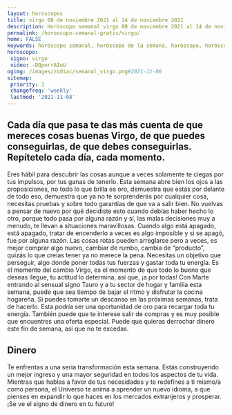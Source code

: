 ```yaml
---
layout: horoscopos
title: virgo 08 de noviembre 2021 al 14 de noviembre 2021 
description: Horóscopo semanal virgo 08 de noviembre 2021 al 14 de noviembre 2021. Cada día que pasa te das más cuenta de que mereces cosas buenas Virgo, de que puedes conseguirlas, de que debes conseguirlas. Repítetelo cada día, cada momento.
permalink: /horoscopo-semanal-gratis/virgo/
home: FALSE
keywords: horóscopo semanal, horóscopo de la semana, horóscopo, horóscopo gratis,horóscopos, horóscopo esperanza gracia, horoscopos virgo la semana, horóscopos gratis, Tarot, Astrologia, Zodíaco, virgo, horoscopo gratis, semanal
horoscopo:
 signo: virgo
 video: -DQpmrrAIeU
ogimg: /images/zodiac/semanal_virgo.png#2021-11-08
sitemap:
 priority: 1
 changefreq: 'weekly'
 lastmod: '2021-11-08'
---
```




## Cada día que pasa te das más cuenta de que mereces cosas buenas Virgo, de que puedes conseguirlas, de que debes conseguirlas. Repítetelo cada día, cada momento.

Eres hábil para descubrir las cosas aunque a veces solamente te ciegas por tus impulsos, por tus ganas de tenerlo. Esta semana abre bien los ojos a las proposiciones, no todo lo que brilla es oro, demuestra que estás por delante de todo eso, demuestra que ya no te sorprenderás por cualquier cosa, necesitas pruebas y sobre todo garantías de que va a salir bien. No vuelvas a pensar de nuevo por qué decidiste esto cuando debías haber hecho lo otro, porque todo pasa por alguna razón y sí, las malas decisiones muy a menudo, te llevan a situaciones maravillosas. Cuando algo está apagado, está apagado, tratar de encenderlo a veces es algo imposible y si se apagó, fue por alguna razón. Las cosas rotas pueden arreglarse pero a veces, es mejor comprar algo nuevo, cambiar de rumbo, cambia de “producto”, quizás lo que creías tener ya no merece la pena. Necesitas un objetivo que perseguir, algo donde poner todas tus fuerzas y gastar toda tu energía. Es el momento del cambio Virgo, es el momento de que todo lo bueno que deseas llegue, tu actitud lo determina, así que, ¡a por todas!
Con Marte entrando al sensual signo Tauro y a tu sector de hogar y familia esta semana, puede que sea tiempo de bajar el ritmo y disfrutar la cocina hogareña. Si puedes tomarte un descanso en las próximas semanas, trata de hacerlo. Esta podría ser una oportunidad de oro para recargar toda tu energía. También puede que te interese salir de compras y es muy posible que encuentres una oferta especial. Puede que quieras derrochar dinero este fin de semana, así que no te excedas.

## Dinero

Te enfrentas a una seria transformación esta semana. Estás construyendo un mejor ingreso y una mayor seguridad en todos los aspectos de tu vida. Mientras que hablas a favor de tus necesidades y te redefines a ti mismo/a como persona, el Universo te anima a aprender un nuevo idioma, a que pienses en expandir lo que haces en los mercados extranjeros y prosperar. ¡Se ve el signo de dinero en tu futuro!